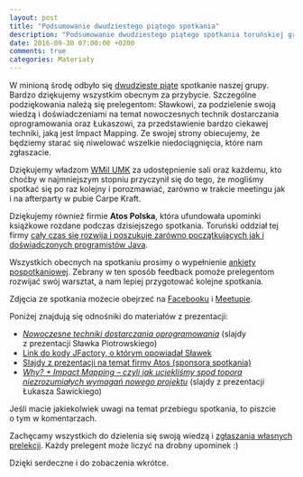 ```yaml
---
layout: post
title: "Podsumowanie dwudziestego piątego spotkania"
description: "Podsumowanie dwudziestego piątego spotkania toruńskiej grupy użytkowników języka Java."
date: 2016-09-30 07:00:00 +0200
comments: true
categories: Materiały
---
```

W&nbsp;minioną środę odbyło się <a href="{{root_url}}/meeting/25/">dwudzieste piąte</a> spotkanie naszej grupy. Bardzo dziękujemy wszystkim obecnym za przybycie. Szczególne podziękowania należą się prelegentom: Sławkowi, za podzielenie swoją wiedzą i doświadczeniami na temat nowoczesnych technik dostarczania oprogramowania oraz Łukaszowi, za przedstawienie bardzo ciekawej techniki, jaką jest Impact Mapping. Ze swojej strony obiecujemy, że będziemy starać się niwelować wszelkie niedociągnięcia, które nam zgłaszacie.

Dziękujemy władzom <a href="https://www.mat.umk.pl" target="_blank">WMiI UMK</a> za&nbsp;udostępnienie sali oraz każdemu, kto choćby w&nbsp;najmniejszym stopniu przyczynił się do tego, że&nbsp;mogliśmy spotkać się po raz kolejny i&nbsp;porozmawiać, zarówno w&nbsp;trakcie meetingu jak i&nbsp;na afterparty w&nbsp;pubie Carpe Kraft.

Dziękujemy również firmie **Atos Polska**, która ufundowała upominki książkowe rozdane podczas dzisiejszego spotkania. Toruński oddział tej firmy <a href="http://bit.ly/atos-na-25-spotkaniu-Torun-JUG" target="_blank">cały czas się rozwija i poszukuje zarówno początkujących jak i doświadczonych programistów Java</a>.

Wszystkich obecnych na&nbsp;spotkaniu prosimy o&nbsp;wypełnienie <a href="http://bit.ly/25-spotkanie-Torun-JUG-ankieta" target="_blank">ankiety pospotkaniowej</a>. Zebrany w&nbsp;ten sposób feedback pomoże prelegentom rozwijać swój warsztat, a&nbsp;nam lepiej przygotować kolejne spotkania. <!--more-->

Zdjęcia ze spotkania możecie obejrzeć na&nbsp;<a href="https://www.facebook.com/TorunJUG/photos/?tab=album&album_id=1808512186038933" target="_blank">Facebooku</a> i&nbsp;<a href="http://www.meetup.com/Torun-JUG/photos/27305490/" target="_blank">Meetupie</a>.

Poniżej znajdują się odnośniki do materiałów z&nbsp;prezentacji:
<ul>
  <li>
    <a href="{{root_url}}/materials/meetings/25/Nowoczesne_techniki_dostarczania_oprogramowania_by_Slawek_Piotrowski.pdf">
      <em>Nowoczesne techniki dostarczania oprogramowania</em></a> (slajdy z&nbsp;prezentacji Sławka Piotrowskiego)
  </li>
  <li>
    <a href="https://github.com/atteo/jfactory" target="_blank">Link do kody JFactory, o którym opowiadał Sławek</a>
  </li>
  <li>
    <a href="{{root_url}}/materials/meetings/25/Atos_prezentacja_v4_kch.pdf">
      Slajdy z prezentacji na temat firmy Atos (sponsora spotkania)</a>
  </li>
  <li>
    <a href="{{root_url}}/materials/meetings/25/Why_plus_Impact_Mapping_by_Lukasz_Sawicki.pdf">
      <em>Why? + Impact Mapping – czyli jak uciekliśmy spod topora niezrozumiałych wymagań nowego projektu</em></a> (slajdy z&nbsp;prezentacji Łukasza Sawickiego)
  </li>
</ul>

Jeśli macie jakiekolwiek uwagi na&nbsp;temat przebiegu spotkania, to&nbsp;piszcie o&nbsp;tym w&nbsp;komentarzach.

Zachęcamy wszystkich do dzielenia się swoją wiedzą i&nbsp;<a href="{{root_url}}/speakers/">zgłaszania własnych prelekcji</a>. Każdy prelegent może liczyć na drobny upominek :)

Dzięki serdeczne i&nbsp;do zobaczenia wkrótce.